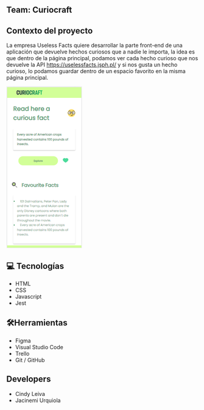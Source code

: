## Team: Curiocraft

## Contexto del proyecto

La empresa Useless Facts quiere desarrollar la parte front-end de una aplicación que devuelve hechos curiosos que a nadie le importa, la idea es que dentro de la página principal, podamos ver cada hecho curioso que nos devuelve la API https://uselessfacts.jsph.pl/ y si nos gusta un hecho curioso, lo podamos guardar dentro de un espacio favorito en la misma página principal.

![Imagen-version-mobile](images/Curios-facts-mobile.png) 

## 💻 Tecnologías

- HTML
- CSS
- Javascript
- Jest

## 🛠Herramientas

- Figma
- Visual Studio Code
- Trello
- Git / GitHub

## Developers
- Cindy Leiva
- Jacinemi Urquiola
